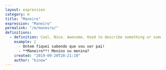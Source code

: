 ```yaml
---
layout: expression
category: m
title: "Maneiro"
expression: "Maneiro"
permalink: "/m/maneiro/"
definitions:
  - definition: Cool. Nice. Awesome. Used to describe something or someone.
    example: |
      - Ontem fiquei sabendo que vou ser pai!
      - **Maneiro**! Menino ou menina?
    created: "2019-09-20T20:21:10"
    author: "kinow"
---
```

